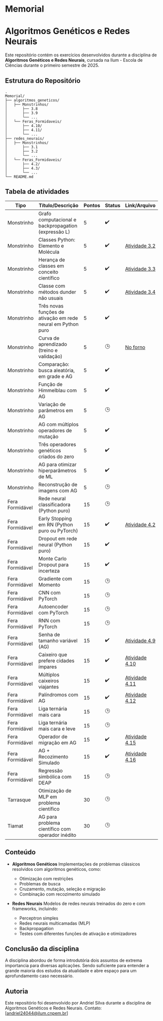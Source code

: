 # Memorial

# Algoritmos Genéticos e Redes Neurais

Este repositório contém os exercícios desenvolvidos durante a disciplina de **Algoritmos Genéticos e Redes Neurais**, cursada na Ilum - Escola de Ciências durante o primeiro semestre de 2025.

## Estrutura do Repositório

```
.
Memorial/
├── algoritmos_geneticos/
│   ├── Monstrinhos/
│       ├── 3.8                 
│       ├── 3.9
│       └── ...                 
│   └── Feras_Formidaveis/
│       ├── 4.10/               
│       ├── 4.11/
│       └── ...       
├── redes_neurais/
│   ├── Monstrinhos/
│       ├── 3.1                 
│       ├── 3.2
│       └── ...           
│   └── Feras_Formidaveis/
│       ├── 4.2/                 
│       ├── 4.3/
│       └── ... 
└── README.md

```
## Tabela de atividades

| Tipo             | Título/Descrição                                                          | Pontos | Status | Link/Arquivo                        |
|------------------|---------------------------------------------------------------------------|--------|--------|-------------------------------------|
| Monstrinho       | Grafo computacional e backpropagation (expressão L)                      | 5      |    ✔️    |                                     |
| Monstrinho       | Classes Python: Elemento e Molécula                                       | 5      |   ✔️     |[Atividade 3.2](https://github.com/Andriel24044/Memorial/blob/2a5192ef42d4e4c4c8b30cd316e5a03b6362ba24/Redes%20Neurais/Monstrinhos/3.2_3.4.ipynb)|
| Monstrinho       | Herança de classes em conceito científico                                 | 5      |    ✔️    |[Atividade 3.3](https://github.com/Andriel24044/Memorial/blob/63918b8cbb60731841bb49e8567dc64839d08442/Redes%20Neurais/Monstrinhos/3.3.ipynb)|
| Monstrinho       | Classe com métodos dunder não usuais                                      | 5      |    ✔️    |[Atividade 3.4](https://github.com/Andriel24044/Memorial/blob/2a5192ef42d4e4c4c8b30cd316e5a03b6362ba24/Redes%20Neurais/Monstrinhos/3.2_3.4.ipynb)|
| Monstrinho       | Três novas funções de ativação em rede neural em Python puro              | 5      |    ✔️    |                                     |
| Monstrinho       | Curva de aprendizado (treino e validação)                                 | 5      |     🕒   |[No forno](https://www.pudim.com.br/)|
| Monstrinho       | Comparação: busca aleatória, em grade e AG                                | 5      |   ✔️     |                                     |
| Monstrinho       | Função de Himmelblau com AG                                               | 5      |     ✔️   |                                     |
| Monstrinho       | Variação de parâmetros em AG                                              | 5      |   🕒     |                                     |
| Monstrinho       | AG com múltiplos operadores de mutação                                    | 5      |    ✔️    |                                     |
| Monstrinho       | Três operadores genéticos criados do zero                                 | 5      |    ✔️    |                                     |
| Monstrinho       | AG para otimizar hiperparâmetros de ML                                    | 5      |    ✔️    |                                     |
| Monstrinho       | Reconstrução de imagens com AG                                            | 5      |     🕒   ||
| Fera Formidável  | Rede neural classificadora (Python puro)                                  | 15     |    🕒    ||
| Fera Formidável  | Early Stopping em RN (Python puro ou PyTorch)                            | 15     |     ✔️   |[Atividade 4.2](https://github.com/Andriel24044/Memorial/blob/7d5fc47fad9f150d17b1261cdcfbfc36c423fcbc/Redes%20Neurais/Feras%20Formid%C3%A1veis/4.2/4.2.ipynb)|
| Fera Formidável  | Dropout em rede neural (Python puro)                                     | 15     |      ✔️  |                                     |
| Fera Formidável  | Monte Carlo Dropout para incerteza                                       | 15     |     ✔️   |                                     |
| Fera Formidável  | Gradiente com Momento                                                     | 15     |    🕒    ||
| Fera Formidável  | CNN com PyTorch                                                           | 15     |    🕒    ||
| Fera Formidável  | Autoencoder com PyTorch                                                  | 15     |     🕒   ||
| Fera Formidável  | RNN com PyTorch                                                           | 15     |     🕒   ||
| Fera Formidável  | Senha de tamanho variável (AG)                                           | 15     |    ✔️    |[Atividade 4.9](https://github.com/Andriel24044/Memorial/blob/2d3e444334174b03ee9d1c315fbae4e004e311df/Algoritmos%20Gen%C3%A9ticos/Feras%20Formid%C3%A1veis/4.9/4.9.ipynb)|
| Fera Formidável  | Caixeiro que prefere cidades ímpares                                     | 15     |     ✔️   |[Atividade 4.10](https://github.com/Andriel24044/Memorial/blob/2d3e444334174b03ee9d1c315fbae4e004e311df/Algoritmos%20Gen%C3%A9ticos/Feras%20Formid%C3%A1veis/4.10/4.10.ipynb)|
| Fera Formidável  | Múltiplos caixeiros viajantes                                             | 15     |   ✔️     |[Atividade 4.11](https://github.com/Andriel24044/Memorial/blob/2d3e444334174b03ee9d1c315fbae4e004e311df/Algoritmos%20Gen%C3%A9ticos/Feras%20Formid%C3%A1veis/4.11/4.11.ipynb)|
| Fera Formidável  | Palíndromos com AG                                                       | 15     |     ✔️   |[Atividade 4.12](https://github.com/Andriel24044/Memorial/blob/2d3e444334174b03ee9d1c315fbae4e004e311df/Algoritmos%20Gen%C3%A9ticos/Feras%20Formid%C3%A1veis/4.12/4.12.ipynb)               |
| Fera Formidável  | Liga ternária mais cara                                                  | 15     |     🕒   ||
| Fera Formidável  | Liga ternária mais cara e leve                                           | 15     |    🕒    ||
| Fera Formidável  | Operador de migração em AG                                               | 15     |     ✔️   |[Atividade 4.15](https://github.com/Andriel24044/Memorial/blob/7d5fc47fad9f150d17b1261cdcfbfc36c423fcbc/Algoritmos%20Gen%C3%A9ticos/Feras%20Formid%C3%A1veis/4.15/4.15.ipynb)|
| Fera Formidável  | AG + Recozimento Simulado                                                | 15     |     ✔️   |[Atividade 4.16](https://github.com/Andriel24044/Memorial/blob/2d3e444334174b03ee9d1c315fbae4e004e311df/Algoritmos%20Gen%C3%A9ticos/Feras%20Formid%C3%A1veis/4.16/4.16.ipynb) |
| Fera Formidável  | Regressão simbólica com DEAP                                             | 15     |     🕒   ||
| Tarrasque        | Otimização de MLP em problema científico                                 | 30     |      🕒  ||
| Tiamat           | AG para problema científico com operador inédito                         | 30     |      🕒  ||


## Conteúdo

* **Algoritmos Genéticos**
  Implementações de problemas clássicos resolvidos com algoritmos genéticos, como:

  * Otimização com restrições
  * Problemas de busca
  * Cruzamento, mutação, seleção e migração
  * Combinação com recozimento simulado

* **Redes Neurais**
  Modelos de redes neurais treinados do zero e com frameworks, incluindo:

  * Perceptron simples
  * Redes neurais multicamadas (MLP)
  * Backpropagation
  * Testes com diferentes funções de ativação e otimizadores
    
## Conclusão da disciplina
A disciplina abordou de forma introdutória dois assuntos de extrema importancia para diversas aplicações. Sendo suficiente para entender a grande maioria dos estudos da atualidade e abre espaço para um aprofundamento caso necessário.

## Autoria

Este repositório foi desenvolvido por Andriel Silva durante a disciplina de Algoritmos Genéticos e Redes Neurais.
Contato: \[[andriel24044@ilum.cnpem.br](mailto:andriel24044@ilum.cnpem.br)]
